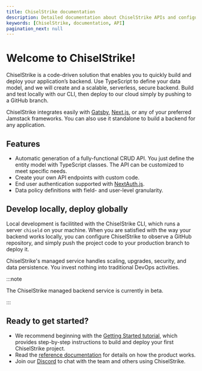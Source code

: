 ```yaml
---
title: ChiselStrike documentation
description: Detailed documentation about ChiselStrike APIs and configuration
keywords: [ChiselStrike, documentation, API]
pagination_next: null
---
```


# Welcome to ChiselStrike!

ChiselStrike is a code-driven solution that enables you to quickly build and
deploy your application’s backend. Use TypeScript to define your data model, and
we will create and a scalable, serverless, secure backend. Build and test
locally with our CLI, then deploy to our cloud simply by pushing to a GitHub
branch.

ChiselStrike integrates easily with [Gatsby][gatsby], [Next.js][nextjs], or any
of your preferred Jamstack frameworks. You can also use it standalone to build a
backend for any application.

## Features

- Automatic generation of a fully-functional CRUD API. You just define the
  entity model with TypeScript classes. The API can be customized to meet
  specific needs.
- Create your own API endpoints with custom code.
- End user authentication supported with [NextAuth.js][nextauth].
- Data policy definitions with field- and user-level granularity.

## Develop locally, deploy globally

Local development is facilitited with the ChiselStrike CLI, which runs a server
`chiseld` on your machine. When you are satisfied with the way your backend
works locally, you can configure ChiselStrike to observe a GitHub repository,
and simply push the project code to your production branch to deploy it.

ChiselStrike's managed service handles scaling, upgrades, security, and data
persistence. You invest nothing into traditional DevOps activities.

:::note

The ChiselStrike managed backend service is currently in beta.

:::

## Ready to get started?

- We recommend beginning with the [Getting Started tutorial][gs-tutorial], which
  provides step-by-step instructions to build and deploy your first ChiselStrike
  project.
- Read the [reference documentation][reference] for details on how the product
  works.
- Join our [Discord][discord] to chat with the team and others using
  ChiselStrike.


[gatsby]: https://www.gatsbyjs.com/
[nextjs]: https://nextjs.org/
[nextauth]: https://next-auth.js.org/
[gs-tutorial]: /tutorials/getting-started/
[reference]: /reference/
[discord]: https://discord.gg/GHNN9CNAZe
